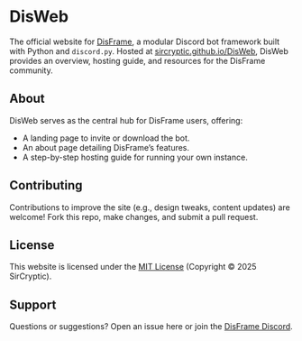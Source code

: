 # DisWeb

The official website for [DisFrame](https://github.com/SirCryptic/disframe), a modular Discord bot framework built with Python and `discord.py`. Hosted at [sircryptic.github.io/DisWeb](https://sircryptic.github.io/DisWeb/), DisWeb provides an overview, hosting guide, and resources for the DisFrame community.

## About

DisWeb serves as the central hub for DisFrame users, offering:
- A landing page to invite or download the bot.
- An about page detailing DisFrame’s features.
- A step-by-step hosting guide for running your own instance.

## Contributing

Contributions to improve the site (e.g., design tweaks, content updates) are welcome! Fork this repo, make changes, and submit a pull request.

## License

This website is licensed under the [MIT License](LICENSE) (Copyright © 2025 SirCryptic).

## Support

Questions or suggestions? Open an issue here or join the [DisFrame Discord](https://discord.gg/48JH3UkerX).
